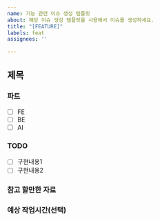```yaml
---
name: 기능 관련 이슈 생성 템플릿
about: 해당 이슈 생성 템플릿을 사용해서 이슈를 생성하세요.
title: "[FEATURE]"
labels: feat
assignees: ''

---
```


## 제목

### 파트
- [ ] FE
- [ ] BE
- [ ] AI

### TODO
- [ ] 구현내용1
- [ ] 구현내용2

### 참고 할만한 자료

### 예상 작업시간(선택)
